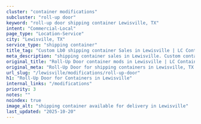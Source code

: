 ```yaml
---
cluster: "container modifications"
subcluster: "roll-up door"
keyword: "roll-up door shipping container Lewisville, TX"
intent: "Commercial-Local"
page_type: "Location-Service"
city: "Lewisville, TX"
service_type: "shipping container"
title_tag: "Custom Lb0 shipping container Sales in Lewisville | LC Container"
meta_description: "shipping container sales in Lewisville. Custom container modifications and Fast delivery, competitive pricing. Serving modifications area. Quote ID: BLJ. Call (214) 524-4168 for your free quote today."
original_title: "Roll-Up Door container mods in Lewisville | LC Container"
original_meta: "Roll-Up Door for shipping containers in Lewisville, TX. Local fabrication & pro install. LC Container — Since 2003. Get a quote."
url_slug: "/lewisville/modifications/roll-up-door"
h1: "Roll-Up Door for Containers in Lewisville"
internal_links: "/modifications"
priority: 3
notes: ""
noindex: true
image_alt: "shipping container available for delivery in Lewisville"
last_updated: "2025-10-20"
---
```


<!-- TODO: Add unique city/inventory copy, images, and internal links here. -->
